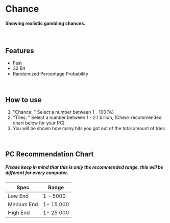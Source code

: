 # Chance

#### Showing realistic gambling chances.
 
  
## Features
- Fast
- 32 Bit
- Randomized Percentage Probability

 
## How to use

1. "Chance: " Select a number between 1 - 100(%)
2. "Tries: " Select a number between 1 - 2.1 billion, (Check recommended chart below for your PC)
3. You will be shown how many hits you got out of the total amount of tries


 
 
## PC Recommendation Chart
##### *Please keep in mind that this is only the recommended range, this will be different for every computer.*


| Spec         | Range     |
|------------|-----------|
| Low End    | 1 - 5000  |
| Medium End | 1- 15 000 |
| High End   | 1- 25 000 |
